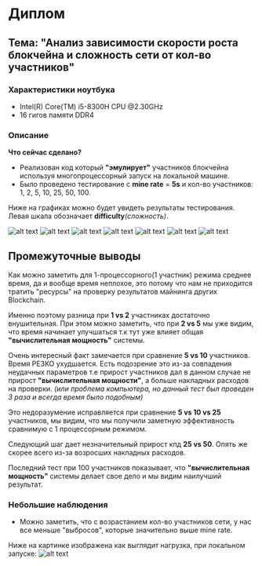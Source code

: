 # Диплом

## Тема: "Анализ зависимости скорости роста блокчейна и сложность сети от кол-во участников"

### Характеристики ноутбука

- Intel(R) Core(TM) i5-8300H CPU @2.30GHz
- 16 гигов памяти DDR4

### Описание

**Что сейчас сделано?**

- Реализован код который **"эмулирует"** участников блокчейна используя многопроцессорный запуск на локальной машине.
- Было проведено тестирование с **mine rate** = **5s** и кол-во участников: 1, 2, 5, 10, 25, 50, 100.



Ниже на графиках можно будет увидеть результаты тестирования. Левая шкала обозначает **difficulty**_(сложность)_.

![alt text](multithreads/results-for-mine-rate-5/1_threads_100_blocks.png)
![alt text](multithreads/results-for-mine-rate-5/2_threads_100_blocks.png)
![alt text](multithreads/results-for-mine-rate-5/5_threads_100_blocks.png)
![alt text](multithreads/results-for-mine-rate-5/10_threads_100_blocks.png)
![alt text](multithreads/results-for-mine-rate-5/25_threads_100_blocks.png)
![alt text](multithreads/results-for-mine-rate-5/50_threads_100_blocks.png)
![alt text](multithreads/results-for-mine-rate-5/100_threads_100_blocks.png)

## Промежуточные выводы

Как можно заметить для 1-процессорного(1 участник) режима среднее время, да и вообще время неплохое, 
это потому что нам не приходится тратить "ресурсы" на проверку результатов майнинга других Blockchain. 

Именно поэтому разница при **1 vs 2** участниках достаточно внушительная. При этом можно заметить, 
что при **2 vs 5** мы уже видим, что время начинает улучшаться т.к тут уже влияет общая **"вычислительная мощность"** системы.

Очень интересный факт замечается при сравнение **5 vs 10** участников. Время РЕЗКО ухудшается. Есть подозрение это из-за 
совпадения неудачных параметров т.е прирост участников дал в данном случае не прирост **"вычислительная мощности"**, 
а больше накладных расходов на проверки.  _(или проблема компьютера, но данный тест был проведен 3 раза и всегда время было подобным)_

Это недоразумение исправляется при сравнение **5 vs 10 vs 25** участников, мы видим, 
что мы получили заметную эффективность сравнимую с 1 процессорным режимом. 

Следующий шаг дает незначительный прирост кпд **25 vs 50**. Опять же скорее всего из-за возросших накладных расходов.

Последний тест при 100 участников показывает, что **"вычислительная мощность"** системы делает свое дело и мы видим наилучший результат.


### Небольшие наблюдения

- Можно заметить, что с возрастанием кол-во участников сети, у нас все меньше "выбросов", которые значительно выше mine rate.

Ниже на картинке изображена как выглядит нагрузка, при локальном запуске:
![alt text](utils_resources/task_manager.png)